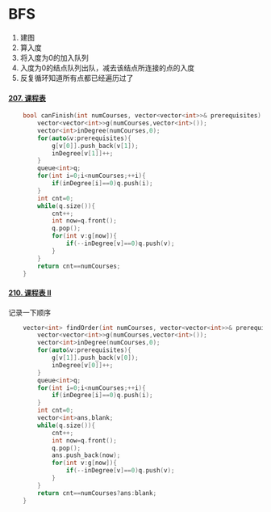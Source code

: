 # BFS
1. 建图
1. 算入度
1. 将入度为0的加入队列
1. 入度为0的结点队列出队，减去该结点所连接的点的入度
1. 反复循环知道所有点都已经遍历过了
#### [207. 课程表](https://leetcode-cn.com/problems/course-schedule/)
```cpp
    bool canFinish(int numCourses, vector<vector<int>>& prerequisites) {
        vector<vector<int>>g(numCourses,vector<int>());
        vector<int>inDegree(numCourses,0);
        for(auto&v:prerequisites){
            g[v[0]].push_back(v[1]);
            inDegree[v[1]]++;
        }
        queue<int>q;
        for(int i=0;i<numCourses;++i){
            if(inDegree[i]==0)q.push(i);
        }
        int cnt=0;
        while(q.size()){
            cnt++;
            int now=q.front();
            q.pop();
            for(int v:g[now]){
                if(--inDegree[v]==0)q.push(v);
            }
        }
        return cnt==numCourses;
    }
```
#### [210. 课程表 II](https://leetcode-cn.com/problems/course-schedule-ii/)
记录一下顺序
```cpp
    vector<int> findOrder(int numCourses, vector<vector<int>>& prerequisites) {
        vector<vector<int>>g(numCourses,vector<int>());
        vector<int>inDegree(numCourses,0);
        for(auto&v:prerequisites){
            g[v[1]].push_back(v[0]);
            inDegree[v[0]]++;
        }
        queue<int>q;
        for(int i=0;i<numCourses;++i){
            if(inDegree[i]==0)q.push(i);
        }
        int cnt=0;
        vector<int>ans,blank;
        while(q.size()){
            cnt++;
            int now=q.front();
            q.pop();
            ans.push_back(now);
            for(int v:g[now]){
                if(--inDegree[v]==0)q.push(v);
            }
        }
        return cnt==numCourses?ans:blank;
    }
```



